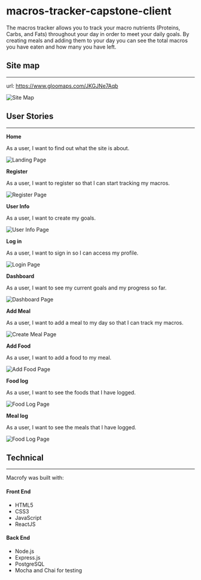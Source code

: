 # macros-tracker-capstone-client

The macros tracker allows you to track your macro nutrients (Proteins, Carbs, and Fats) throughout your day in order to meet your daily goals. By creating meals and adding them to your day you can see the total macros you have eaten and how many you have left.

## Site map

---

url: https://www.gloomaps.com/JKGJNe7Aqb

![Site Map](/screenshots/macros-tracker-sitemap.png)

## User Stories

---

**Home**

As a user, I want to find out what the site is about.

![Landing Page](/screenshots/wireframes/landing.jpg)

**Register**

As a user, I want to register so that I can start tracking my macros.

![Register Page](/screenshots/wireframes/register.jpg)

**User Info**

As a user, I want to create my goals.

![User Info Page](/screenshots/wireframes/user-info.jpg)

**Log in**

As a user, I want to sign in so I can access my profile.

![Login Page](/screenshots/wireframes/login.jpg)

**Dashboard**

As a user, I want to see my current goals and my progress so far.

![Dashboard Page](/screenshots/wireframes/dash.jpg)

**Add Meal**

As a user, I want to add a meal to my day so that I can track my macros.

![Create Meal Page](/screenshots/wireframes/create-meal.jpg)

**Add Food**

As a user, I want to add a food to my meal.

![Add Food Page](/screenshots/wireframes/add-food.jpg)

**Food log**

As a user, I want to see the foods that I have logged.

![Food Log Page](/screenshots/wireframes/add-existing.jpg)

**Meal log**

As a user, I want to see the meals that I have logged.

![Food Log Page](/screenshots/wireframes/add-existing.jpg)

## Technical

---

Macrofy was built with:

#### Front End

- HTML5
- CSS3
- JavaScript
- ReactJS

#### Back End

- Node.js
- Express.js
- PostgreSQL
- Mocha and Chai for testing
